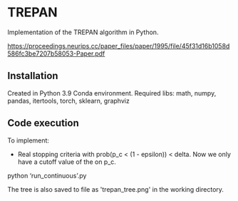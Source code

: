 # TREPAN
Implementation of the TREPAN algorithm in Python.

https://proceedings.neurips.cc/paper_files/paper/1995/file/45f31d16b1058d586fc3be7207b58053-Paper.pdf

## Installation

Created in Python 3.9 Conda environment.
Required libs: math, numpy, pandas, itertools, torch, sklearn, graphviz

## Code execution

To implement:
- Real stopping criteria with prob(p_c < (1 - epsilon)) < delta. Now we only have a cutoff value of the on p_c.

python ‘run_continuous’.py

The tree is also saved to file as 'trepan_tree.png' in the working directory.




